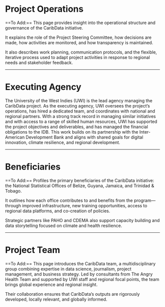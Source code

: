 # Project Operations

==To Add:== This page provides insight into the operational structure and governance of the CaribData initiative. 

It explains the role of the Project Steering Committee, how decisions are made, how activities are monitored, and how transparency is maintained. 

It also describes work planning, communication protocols, and the flexible, iterative process used to adapt project activities in response to regional needs and stakeholder feedback.

---

# Executing Agency

The University of the West Indies (UWI) is the lead agency managing the CaribData project. As the executing agency, UWI oversees the project’s operations, has hired a dedicated team, and coordinates with national and regional partners. With a strong track record in managing similar initiatives and with access to a range of skilled human resources, UWI has supported the project objectives and deliverables, and has managed the financial obligations to the IDB. This work builds on its partnership with the Inter-American Development Bank and aligns with shared goals for digital innovation, climate resilience, and regional development.

---

# Beneficiaries

==To Add:== Profiles the primary beneficiaries of the CaribData initiative: the National Statistical Offices of Belize, Guyana, Jamaica, and Trinidad & Tobago. 

It outlines how each office contributes to and benefits from the program—through improved infrastructure, new training opportunities, access to regional data platforms, and co-creation of policies. 

Strategic partners like PAHO and CDEMA also support capacity building and data storytelling focused on climate and health resilience.

---

# Project Team

==To Add:== This page introduces the CaribData team, a multidisciplinary group combining expertise in data science, journalism, project management, and business strategy. Led by consultants from The Angry Health Team and supported by UWI staff and regional focal points, the team brings global experience and regional insight. 

Their collaboration ensures that CaribData’s outputs are rigorously developed, locally relevant, and globally informed.
